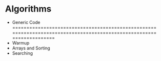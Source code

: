 Algorithms
=====================================================================================================================
* Generic Code
=====================================================================================================================
* Warmup 
* Arrays and Sorting
* Searching
